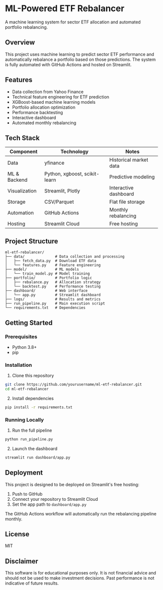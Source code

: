 # ML-Powered ETF Rebalancer

A machine learning system for sector ETF allocation and automated portfolio rebalancing.

## Overview

This project uses machine learning to predict sector ETF performance and automatically rebalance a portfolio based on those predictions. The system is fully automated with GitHub Actions and hosted on Streamlit.

## Features

- Data collection from Yahoo Finance
- Technical feature engineering for ETF prediction
- XGBoost-based machine learning models
- Portfolio allocation optimization
- Performance backtesting
- Interactive dashboard
- Automated monthly rebalancing

## Tech Stack

| Component | Technology | Notes |
|-----------|------------|-------|
| Data | yfinance | Historical market data |
| ML & Backend | Python, xgboost, scikit-learn | Predictive modeling |
| Visualization | Streamlit, Plotly | Interactive dashboard |
| Storage | CSV/Parquet | Flat file storage |
| Automation | GitHub Actions | Monthly rebalancing |
| Hosting | Streamlit Cloud | Free hosting |

## Project Structure

```
ml-etf-rebalancer/
├── data/              # Data collection and processing
│   ├── fetch_data.py  # Download ETF data
│   └── features.py    # Feature engineering
├── model/             # ML models
│   └── train_model.py # Model training
├── portfolio/         # Portfolio logic
│   ├── rebalance.py   # Allocation strategy
│   └── backtest.py    # Performance testing
├── dashboard/         # Web interface
│   └── app.py         # Streamlit dashboard
├── logs/              # Results and metrics
├── run_pipeline.py    # Main execution script
└── requirements.txt   # Dependencies
```

## Getting Started

### Prerequisites

- Python 3.8+
- pip

### Installation

1. Clone this repository
```bash
git clone https://github.com/yourusername/ml-etf-rebalancer.git
cd ml-etf-rebalancer
```

2. Install dependencies
```bash
pip install -r requirements.txt
```

### Running Locally

1. Run the full pipeline
```bash
python run_pipeline.py
```

2. Launch the dashboard
```bash
streamlit run dashboard/app.py
```

## Deployment

This project is designed to be deployed on Streamlit's free hosting:

1. Push to GitHub
2. Connect your repository to Streamlit Cloud
3. Set the app path to `dashboard/app.py`

The GitHub Actions workflow will automatically run the rebalancing pipeline monthly.

## License

MIT

## Disclaimer

This software is for educational purposes only. It is not financial advice and should not be used to make investment decisions. Past performance is not indicative of future results.
